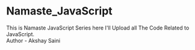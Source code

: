 # Namaste_JavaScript
This is Namaste JavaScript Series here I'll Upload all The Code Related to JavaScript.
<br>
Author - Akshay Saini
